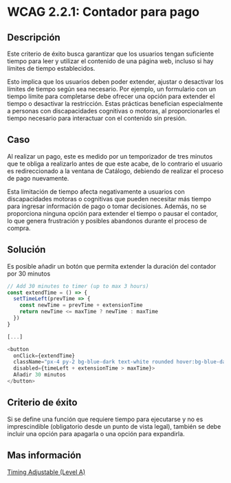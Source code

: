 # WCAG 2.2.1: Contador para pago

## Descripción

Este criterio de éxito busca garantizar que los usuarios tengan suficiente tiempo para leer y utilizar el contenido de una página web, incluso si hay límites de tiempo establecidos.

Esto implica que los usuarios deben poder extender, ajustar o desactivar los límites de tiempo según sea necesario. Por ejemplo, un formulario con un tiempo límite para completarse debe ofrecer una opción para extender el tiempo o desactivar la restricción. Estas prácticas benefician especialmente a personas con discapacidades cognitivas o motoras, al proporcionarles el tiempo necesario para interactuar con el contenido sin presión.

## Caso

Al realizar un pago, este es medido por un temporizador de tres minutos que te obliga a realizarlo antes de que este acabe, de lo contrario el usuario es redireccionado a la ventana de Catálogo, debiendo de realizar el proceso de pago nuevamente.

Esta limitación de tiempo afecta negativamente a usuarios con discapacidades motoras o cognitivas que pueden necesitar más tiempo para ingresar información de pago o tomar decisiones. Además, no se proporciona ninguna opción para extender el tiempo o pausar el contador, lo que genera frustración y posibles abandonos durante el proceso de compra.

## Solución

Es posible añadir un botón que permita extender la duración del contador por 30 minutos

```javascript
// Add 30 minutes to timer (up to max 3 hours)
const extendTime = () => {
  setTimeLeft(prevTime => {
    const newTime = prevTime + extensionTime
    return newTime <= maxTime ? newTime : maxTime
  })
}

[...]

<button
  onClick={extendTime}
  className="px-4 py-2 bg-blue-dark text-white rounded hover:bg-blue-darkest transition-colors"
  disabled={timeLeft + extensionTime > maxTime}>
  Añadir 30 minutos
</button>
```

## Criterio de éxito

Si se define una función que requiere tiempo para ejecutarse y no es imprescindible (obligatorio desde un punto de vista legal), también se debe incluir una opción para apagarla o una opción para expandirla.

## Mas información

[Timing Adjustable (Level A)](https://www.w3.org/WAI/WCAG22/Understanding/timing-adjustable)